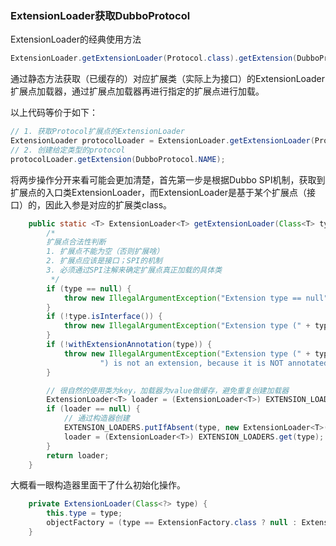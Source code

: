 ### ExtensionLoader获取DubboProtocol

ExtensionLoader的经典使用方法

```java
ExtensionLoader.getExtensionLoader(Protocol.class).getExtension(DubboProtocol.NAME);
```

通过静态方法获取（已缓存的）对应扩展类（实际上为接口）的ExtensionLoader扩展点加载器，通过扩展点加载器再进行指定的扩展点进行加载。

以上代码等价于如下：

```java
// 1. 获取Protocol扩展点的ExtensionLoader
ExtensionLoader protocolLoader = ExtensionLoader.getExtensionLoader(Protocol.class);
// 2. 创建给定类型的protocol
protocolLoader.getExtension(DubboProtocol.NAME);
```

将两步操作分开来看可能会更加清楚，首先第一步是根据Dubbo SPI机制，获取到扩展点的入口类ExtensionLoader，而ExtensionLoader是基于某个扩展点（接口）的，因此入参是对应的扩展类class。

```java
    public static <T> ExtensionLoader<T> getExtensionLoader(Class<T> type) {
        /*
        扩展点合法性判断
        1. 扩展点不能为空（否则扩展啥）
        2. 扩展点应该是接口；SPI的机制
        3. 必须通过SPI注解来确定扩展点真正加载的具体类
         */
        if (type == null) {
            throw new IllegalArgumentException("Extension type == null");
        }
        if (!type.isInterface()) {
            throw new IllegalArgumentException("Extension type (" + type + ") is not an interface!");
        }
        if (!withExtensionAnnotation(type)) {
            throw new IllegalArgumentException("Extension type (" + type +
                    ") is not an extension, because it is NOT annotated with @" + SPI.class.getSimpleName() + "!");
        }

        // 很自然的使用类为key，加载器为value做缓存，避免重复创建加载器
        ExtensionLoader<T> loader = (ExtensionLoader<T>) EXTENSION_LOADERS.get(type);
        if (loader == null) {
            // 通过构造器创建
            EXTENSION_LOADERS.putIfAbsent(type, new ExtensionLoader<T>(type));
            loader = (ExtensionLoader<T>) EXTENSION_LOADERS.get(type);
        }
        return loader;
    }
```

大概看一眼构造器里面干了什么初始化操作。

```java
    private ExtensionLoader(Class<?> type) {
        this.type = type;
        objectFactory = (type == ExtensionFactory.class ? null : ExtensionLoader.getExtensionLoader(ExtensionFactory.class).getAdaptiveExtension());
    }
```

